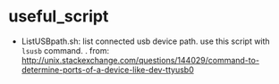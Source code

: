 # useful_script
- ListUSBpath.sh: list connected usb device path.
use this script with `lsusb` command.
. from: http://unix.stackexchange.com/questions/144029/command-to-determine-ports-of-a-device-like-dev-ttyusb0
